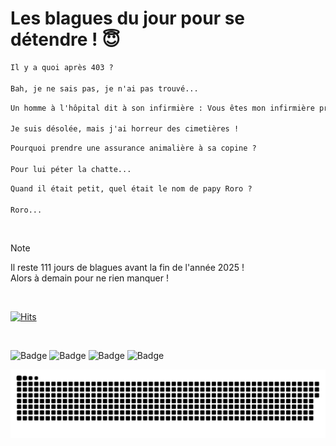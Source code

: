 
<h1>Les blagues du jour pour se détendre ! 😇</h1>

```diff
Il y a quoi après 403 ?

Bah, je ne sais pas, je n'ai pas trouvé...
```

```diff
Un homme à l'hôpital dit à son infirmière : Vous êtes mon infirmière préférée, voudriez-vous passer me voir quand je serai sorti de l'hôpital ?

Je suis désolée, mais j'ai horreur des cimetières !
```

```diff
Pourquoi prendre une assurance animalière à sa copine ?

Pour lui péter la chatte...
```

```diff
Quand il était petit, quel était le nom de papy Roro ?

Roro...
```

<br/>

> [!NOTE]
> Il reste 111 jours de blagues avant la fin de l'année 2025 ! <br/>
> Alors à demain pour ne rien manquer !

<br/>


[![Hits](https://hits.seeyoufarm.com/api/count/incr/badge.svg?url=https%3A%2F%2Fgithub.com%2FClems02%2Fhit-counter&count_bg=%23003E80&title_bg=%235C9FE1&icon=powershell.svg&icon_color=%23FFFFFF&title=Visite&edge_flat=false)](https://hits.seeyoufarm.com)


<br/>


![Badge](https://img.shields.io/badge/Last%20updated%20on-white?style=for-the-badge&logo=clockify)   ![Badge](https://img.shields.io/badge/12/09-white?style=for-the-badge) ![Badge](https://img.shields.io/badge/at-white?style=for-the-badge) ![Badge](https://img.shields.io/badge/03:05-white?style=for-the-badge)


<p align="center">
 <img width="1000" src="assets/github-snake.svg" alt="snake"/>
</p>
